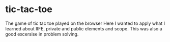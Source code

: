 # tic-tac-toe
The game of tic tac toe played on the browser
Here I wanted to apply what I learned about IIFE, private and public elements and scope.
This was also a good excersise in problem solving.
